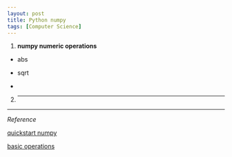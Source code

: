 ```yaml
---
layout: post
title: Python numpy
tags: [Computer Science]
---
```


1. **numpy numeric operations**

- abs

- sqrt

-

2. ****

***
*Reference*

[quickstart numpy](https://docs.scipy.org/doc/numpy-dev/user/quickstart.html)

[basic operations](http://www.scipy-lectures.org/intro/numpy/operations.html)
